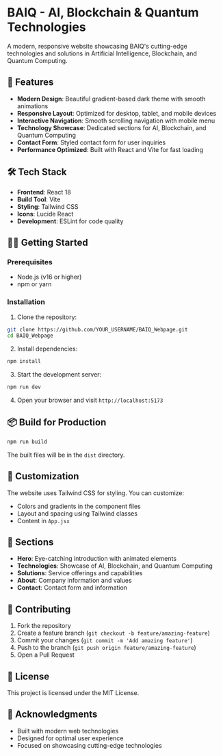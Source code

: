# BAIQ - AI, Blockchain & Quantum Technologies

A modern, responsive website showcasing BAIQ's cutting-edge technologies and solutions in Artificial Intelligence, Blockchain, and Quantum Computing.

## 🚀 Features

- **Modern Design**: Beautiful gradient-based dark theme with smooth animations
- **Responsive Layout**: Optimized for desktop, tablet, and mobile devices
- **Interactive Navigation**: Smooth scrolling navigation with mobile menu
- **Technology Showcase**: Dedicated sections for AI, Blockchain, and Quantum Computing
- **Contact Form**: Styled contact form for user inquiries
- **Performance Optimized**: Built with React and Vite for fast loading

## 🛠️ Tech Stack

- **Frontend**: React 18
- **Build Tool**: Vite
- **Styling**: Tailwind CSS
- **Icons**: Lucide React
- **Development**: ESLint for code quality

## 🏃‍♂️ Getting Started

### Prerequisites

- Node.js (v16 or higher)
- npm or yarn

### Installation

1. Clone the repository:
```bash
git clone https://github.com/YOUR_USERNAME/BAIQ_Webpage.git
cd BAIQ_Webpage
```

2. Install dependencies:
```bash
npm install
```

3. Start the development server:
```bash
npm run dev
```

4. Open your browser and visit `http://localhost:5173`

## 📦 Build for Production

```bash
npm run build
```

The built files will be in the `dist` directory.

## 🎨 Customization

The website uses Tailwind CSS for styling. You can customize:

- Colors and gradients in the component files
- Layout and spacing using Tailwind classes
- Content in `App.jsx`

## 📱 Sections

- **Hero**: Eye-catching introduction with animated elements
- **Technologies**: Showcase of AI, Blockchain, and Quantum Computing
- **Solutions**: Service offerings and capabilities
- **About**: Company information and values
- **Contact**: Contact form and information

## 🤝 Contributing

1. Fork the repository
2. Create a feature branch (`git checkout -b feature/amazing-feature`)
3. Commit your changes (`git commit -m 'Add amazing feature'`)
4. Push to the branch (`git push origin feature/amazing-feature`)
5. Open a Pull Request

## 📄 License

This project is licensed under the MIT License.

## 🌟 Acknowledgments

- Built with modern web technologies
- Designed for optimal user experience
- Focused on showcasing cutting-edge technologies
